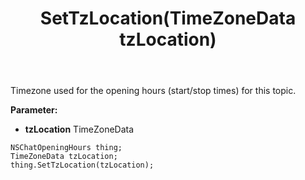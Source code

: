 ﻿---
uid: crmscript_ref_NSChatOpeningHours_SetTzLocation
title: SetTzLocation(TimeZoneData tzLocation)
intellisense: NSChatOpeningHours.SetTzLocation
keywords: NSChatOpeningHours, GetTzLocation
so.topic: reference
---

Timezone used for the opening hours (start/stop times) for this topic.

**Parameter:** 
 - **tzLocation** TimeZoneData

```crmscript
NSChatOpeningHours thing;
TimeZoneData tzLocation;
thing.SetTzLocation(tzLocation);
```


